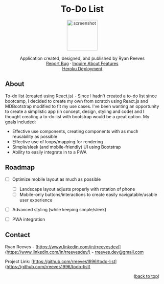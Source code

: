 <a name="readme-top"></a>

<div align="center">
<h1 align="center">To-Do List</h1>

  <p align="center">
    <img src='./src/assets/react_icon.png' alt='screenshot' width="100">
    <br />
    <br />
    Application created, designed, and published by Ryan Reeves
    <br />
    <a href="https://github.com/rreeves1996/todo-list/issues">Report Bug</a>
    ·
    <a href="https://github.com/rreeves1996/todo-list/features">Inquire About Features</a>
    <br />
    <a href='https://rreeves-todo-list.herokuapp.com/'>Heroku Deployment</a>
  </p>
</div>


## About

<!-- <img src='./src/assets/app.PNG' alt='screenshot' width="600"> -->

To-do list (created using React.js) - Since I hadn't created a to-do list since bootcamp, I decided to create my own from scratch using React.js and MDBootstrap modified to fit my use cases. I've been wanting an opportunity to create a simplistic app (in concept, design, styling and code) and I thought creating a to-do list with bootstrap would be a great option. 
My goals included:
* Effective use components, creating components with as much reusability as possible
* Effective use of loops/mapping for rendering
* Simple/sleek (and mobile-friendly) UI using Bootstrap
* Ability to easily integrate in to a PWA

## Roadmap

- [ ] Optimize mobile layout as much as possible
    - [ ] Landscape layout adjusts properly with rotation of phone
    - [ ] Mobile-only buttons/interactions to create easily navigatable/usable user experience
- [ ] Advanced styling (while keeping simple/sleek)
- [ ] PWA integration


## Contact

Ryan Reeves - [https://www.linkedin.com/in/rreevesdev/](https://www.linkedin.com/in/rreevesdev/) - rreeves.dev@gmail.com

Project Link: [https://github.com/rreeves1996/todo-list](https://github.com/rreeves1996/todo-list)

<p align="right">(<a href="#readme-top">back to top</a>)</p>
